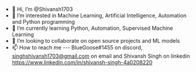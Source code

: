 - 👋 Hi, I’m @Shivansh1703
- 👀 I’m interested in Machine Learning, Artificial Intelligence, Automation and Python programming
- 🌱 I’m currently learning Python, Automation, Supervised Machine Learning
- 💞️ I’m looking to collaborate on open source projects and ML models
- 📫 How to reach me --- BlueGoose#1455 on discord, singhshivansh1703@gmail.com on email and Shivansh Singh on linkedin https://www.linkedin.com/in/shivansh-singh-4a0208220

<!---
Shivansh1703/Shivansh1703 is a ✨ special ✨ repository because its `README.md` (this file) appears on your GitHub profile.
You can click the Preview link to take a look at your changes.
--->
